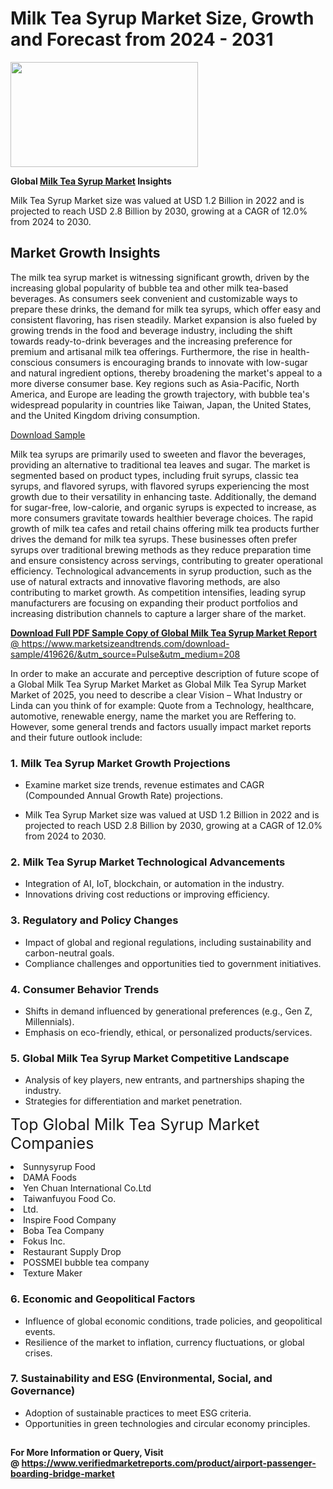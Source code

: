 <H1>Milk Tea Syrup Market Size, Growth and Forecast from 2024 - 2031</H1><img class="aligncenter size-medium wp-image-584254" src="https://thirdeyenews.in/wp-content/uploads/2024/09/Global-Market-Research-300x168.jpeg" alt="" width="300" height="168" /><p><strong>Global&nbsp;<a href="https://www.marketsizeandtrends.com/download-sample/419626/&amp;utm_source=Pulse&amp;utm_medium=208">Milk Tea Syrup Market</a> Insights</strong></p><p>Milk Tea Syrup Market size was valued at USD 1.2 Billion in 2022 and is projected to reach USD 2.8 Billion by 2030, growing at a CAGR of 12.0% from 2024 to 2030.</p><p><h2>Market Growth Insights</h2> <p>The milk tea syrup market is witnessing significant growth, driven by the increasing global popularity of bubble tea and other milk tea-based beverages. As consumers seek convenient and customizable ways to prepare these drinks, the demand for milk tea syrups, which offer easy and consistent flavoring, has risen steadily. Market expansion is also fueled by growing trends in the food and beverage industry, including the shift towards ready-to-drink beverages and the increasing preference for premium and artisanal milk tea offerings. Furthermore, the rise in health-conscious consumers is encouraging brands to innovate with low-sugar and natural ingredient options, thereby broadening the market's appeal to a more diverse consumer base. Key regions such as Asia-Pacific, North America, and Europe are leading the growth trajectory, with bubble tea's widespread popularity in countries like Taiwan, Japan, the United States, and the United Kingdom driving consumption.</p> <p><a href="#">Download Sample</a></p> <p>Milk tea syrups are primarily used to sweeten and flavor the beverages, providing an alternative to traditional tea leaves and sugar. The market is segmented based on product types, including fruit syrups, classic tea syrups, and flavored syrups, with flavored syrups experiencing the most growth due to their versatility in enhancing taste. Additionally, the demand for sugar-free, low-calorie, and organic syrups is expected to increase, as more consumers gravitate towards healthier beverage choices. The rapid growth of milk tea cafes and retail chains offering milk tea products further drives the demand for milk tea syrups. These businesses often prefer syrups over traditional brewing methods as they reduce preparation time and ensure consistency across servings, contributing to greater operational efficiency. Technological advancements in syrup production, such as the use of natural extracts and innovative flavoring methods, are also contributing to market growth. As competition intensifies, leading syrup manufacturers are focusing on expanding their product portfolios and increasing distribution channels to capture a larger share of the market.</p> <p><a href="#"></p><p><span class=""><strong>Download Full PDF Sample Copy of Global Milk Tea Syrup Market Report</strong> @ <a href="https://www.marketsizeandtrends.com/download-sample/419626/&amp;utm_source=Pulse&amp;utm_medium=208" target="_blank">https://www.marketsizeandtrends.com/download-sample/419626/&amp;utm_source=Pulse&amp;utm_medium=208</a></span></p><p>In order to make an accurate and perceptive description of future scope of a Global&nbsp;Milk Tea Syrup Market Market as Global&nbsp;Milk Tea Syrup Market Market of 2025, you need to describe a clear Vision &ndash; What Industry or Linda can you think of for example: Quote from a Technology, healthcare, automotive, renewable energy, name the market you are Reffering to. However, some general trends and factors usually impact market reports and their future outlook include:</p><h3>1.&nbsp;<strong>Milk Tea Syrup Market Growth Projections</strong></h3><ul><li>Examine market size trends, revenue estimates and CAGR (Compounded Annual Growth Rate) projections.</li><li><p>Milk Tea Syrup Market size was valued at USD 1.2 Billion in 2022 and is projected to reach USD 2.8 Billion by 2030, growing at a CAGR of 12.0% from 2024 to 2030.</p></li></ul><h3>2.&nbsp;<strong>Milk Tea Syrup Market Technological Advancements</strong></h3><ul><li>Integration of AI, IoT, blockchain, or automation in the industry.</li><li>Innovations driving cost reductions or improving efficiency.</li></ul><h3>3.&nbsp;<strong>Regulatory and Policy Changes</strong></h3><ul><li>Impact of global and regional regulations, including sustainability and carbon-neutral goals.</li><li>Compliance challenges and opportunities tied to government initiatives.</li></ul><h3>4.&nbsp;<strong>Consumer Behavior Trends</strong></h3><ul><li>Shifts in demand influenced by generational preferences (e.g., Gen Z, Millennials).</li><li>Emphasis on eco-friendly, ethical, or personalized products/services.</li></ul><h3>5.&nbsp;<strong>Global Milk Tea Syrup Market Competitive Landscape</strong></h3><ul><li>Analysis of key players, new entrants, and partnerships shaping the industry.</li><li>Strategies for differentiation and market penetration.</li></ul><p data-pm-slice="1 1 []"><span style="color: inherit; font-family: inherit; font-size: 25px;">Top Global Milk Tea Syrup Market Companies</span></p><div class="" data-test-id=""><p><li>Sunnysyrup Food</li><li> DAMA Foods</li><li> Yen Chuan International Co.Ltd</li><li> Taiwanfuyou Food Co.</li><li> Ltd.</li><li> Inspire Food Company</li><li> Boba Tea Company</li><li> Fokus Inc.</li><li> Restaurant Supply Drop</li><li> POSSMEI bubble tea company</li><li> Texture Maker</li></p></div><h3>6.&nbsp;<strong>Economic and Geopolitical Factors</strong></h3><ul><li>Influence of global economic conditions, trade policies, and geopolitical events.</li><li>Resilience of the market to inflation, currency fluctuations, or global crises.</li></ul><h3>7.&nbsp;<strong>Sustainability and ESG (Environmental, Social, and Governance)</strong></h3><ul><li>Adoption of sustainable practices to meet ESG criteria.</li><li>Opportunities in green technologies and circular economy principles.</li></ul><h2><strong style="font-size: 14px;">For More Information or Query, Visit @&nbsp;</strong><a style="background-color: #ffffff; font-size: 14px;" href="https://www.marketsizeandtrends.com/report/milk-tea-syrup-market/" target="_blank">https://www.verifiedmarketreports.com/product/airport-passenger-boarding-bridge-market</a></h2>
